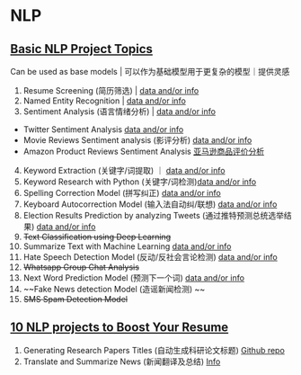# NLP
## [Basic NLP Project Topics](https://medium.com/coders-camp/20-machine-learning-projects-on-nlp-582effe73b9c)
Can be used as base models | 可以作为基础模型用于更复杂的模型｜提供灵感
1. Resume Screening (简历筛选) | [data and/or info](https://thecleverprogrammer.com/2020/12/06/resume-screening-with-python/#google_vignette)
2. Named Entity Recognition | [data and/or info](https://thecleverprogrammer.com/2020/08/04/named-entity-recognition-ner/)
3. Sentiment Analysis (语言情绪分析) | [data and/or info](https://thecleverprogrammer.com/2020/12/07/sentiment-analysis-with-python/)
- Twitter Sentiment Analysis [data and/or info](https://thecleverprogrammer.com/2020/06/13/twitter-sentiment-analysis/)
- Movie Reviews Sentiment analysis (影评分析) [data and/or info](https://thecleverprogrammer.com/2020/05/25/movie-reviews-sentiment-analysis-binary-classification-with-machine-learning/)
- Amazon Product Reviews Sentiment Analysis [亚马逊商品评价分析](https://thecleverprogrammer.com/2020/05/15/amazon-product-reviews-sentiment-analysis-with-machine-learning/)
4. Keyword Extraction (关键字/词提取) ｜ [data and/or info](https://thecleverprogrammer.com/2020/12/01/keyword-extraction-with-python/)
5. Keyword Research with Python (关键字/词检测)[data and/or info](https://thecleverprogrammer.com/2020/08/14/keyword-research-with-python/)
6. Spelling Correction Model (拼写纠正) [data and/or info](https://thecleverprogrammer.com/2020/11/30/correct-spellings-with-python/)
7. Keyboard Autocorrection Model (输入法自动纠/联想) [data and/or info](https://thecleverprogrammer.com/2020/10/04/autocorrect-with-python/)
8. Election Results Prediction by analyzing Tweets (通过推特预测总统选举结果) [data and/or info](https://thecleverprogrammer.com/2020/10/01/predict-us-elections-with-python/)
9. ~~Text Classification using Deep Learning~~
10. Summarize Text with Machine Learning [data and/or info](https://thecleverprogrammer.com/2020/08/24/summarize-text-with-machine-learning/)
11. Hate Speech Detection Model (反动/反社会言论检测) [data and/or info](https://thecleverprogrammer.com/2020/08/19/hate-speech-detection-model/)
12. ~~Whatsapp Group Chat Analysis~~
13. Next Word Prediction Model (预测下一个词) [data and/or info](https://thecleverprogrammer.com/2020/07/20/next-word-prediction-model/)
14. ~~Fake News detection Model (造谣新闻检测) ~~
15. ~~SMS Spam Detection Model~~

## [10 NLP projects to Boost Your Resume](https://neptune.ai/blog/10-nlp-projects)
1. Generating Research Papers Titles (自动生成科研论文标题) [Github repo](https://github.com/csinva/gpt2-paper-title-generator)
2. Translate and Summarize News (新闻翻译及总结) [Info](https://abidlabs.github.io/Summarize-News/)
